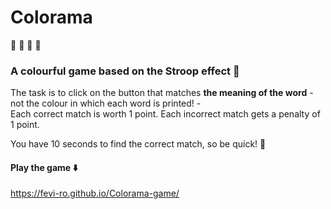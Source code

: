 # Colorama

:rainbow:	:rainbow:	:rainbow:	:rainbow:	

### A colourful game based on the Stroop effect :brain:	

The task is to click on the button that matches **the meaning of the word** - not the colour in which each word is printed! -  
Each correct match is worth 1 point.
Each incorrect match gets a penalty of 1 point.

You have 10 seconds to find the correct match, so be quick! :star2:	

#### Play the game :arrow_down:	
https://fevi-ro.github.io/Colorama-game/
